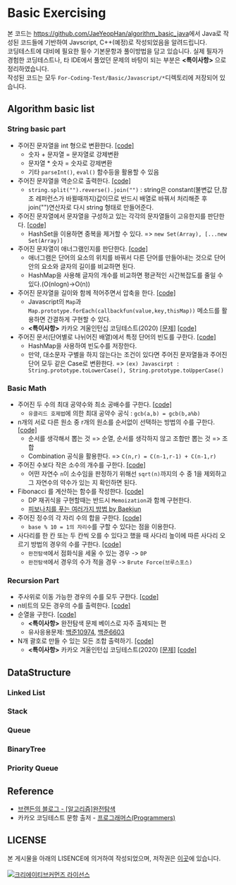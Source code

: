# Basic Exercising
 본 코드는 <https://github.com/JaeYeopHan/algorithm_basic_java>에서 Java로 작성된 코드들에 기반하여 Javscript, C++(예정)로 작성되었음을 알려드립니다. <br>코딩테스트에 대비에 필요한 필수 기본문항과 풀이방법을 담고 있습니다. 실제 필자가 경험한 코딩테스트나, 타 IDE에서 풀었던 문제의 바탕이 되는 부분은 __<특이사항>__ 으로 정리하였습니다. <br>작성된 코드는 모두 `For-Coding-Test/Basic/Javascript/*`디렉토리에 저장되어 있습니다.
</br>

## Algorithm basic list
### String basic part
* 주어진 문자열을 int 형으로 변환한다.
    [[code]](https://github.com/ss-won/For-Coding-Test/blob/master/Basic/Javascript/Algorithm_Basic_List/string1.js)
    * 숫자 + 문자열 = 문자열로 강제변환
    * 문자열 * 숫자 = 숫자로 강제변환
    * 기타 `parseInt()`, `eval()` 함수등을 활용할 수 있음
* 주어진 문자열을 역순으로 출력한다.
    [[code]](https://github.com/ss-won/For-Coding-Test/blob/master/Basic/Javascript/Algorithm_Basic_List/string2.js)
    * `string.split("").reverse().join("")` : string은 constant(불변값 단,참조 레퍼런스가 바뀔때까지)값이므로 반드시 배열로 바꿔서 처리해준 후 join("")연산자로 다시 string 형태로 만들어준다.
* 주어진 문자열에서 문자열을 구성하고 있는 각각의 문자열들이 고유한지를 판단한다.
    [[code]](https://github.com/ss-won/For-Coding-Test/blob/master/Basic/Javascript/Algorithm_Basic_List/string3.js)
    * HashSet을 이용하면 중복을 제거할 수 있다. => `new Set(Array), [...new Set(Array)]`
* 주어진 문자열이 애너그램인지를 판단한다.
    [[code]](https://github.com/ss-won/For-Coding-Test/blob/master/Basic/Javascript/Algorithm_Basic_List/string4.js)
    * 애너그램은 단어의 요소의 위치를 바꿔서 다른 단어를 만들어내는 것으로 단어안의 요소와 글자의 길이를 비교하면 된다.
    * HashMap을 사용해 글자의 개수를 비교하면 평균적인 시간복잡도를 줄일 수 있다.(O(nlogn)->O(n))
* 주어진 문자열을 길이와 함께 적어주면서 압축을 한다.
    [[code]](https://github.com/ss-won/For-Coding-Test/blob/master/Basic/Javascript/Algorithm_Basic_List/string5.js)
    * Javascript의 `Map`과 `Map.prototype.forEach(callbackfun(value,key,thisMap))` 메소드를 활용하면 간결하게 구현할 수 있다.
    * __<특이사항>__ 카카오 겨울인턴십 코딩테스트(2020) [[문제]](https://programmers.co.kr/learn/courses/30/lessons/60057) [[code]](https://github.com/ss-won/For-Coding-Test/blob/master/KaKao/%5BLevle2%5D%EB%AC%B8%EC%9E%90%EC%97%B4%20%EC%95%95%EC%B6%95.js)
* 주어진 문서(단어별로 나뉘어진 배열)에서 특정 단어의 빈도를 구한다.
    [[code]](https://github.com/ss-won/For-Coding-Test/blob/master/Basic/Javascript/Algorithm_Basic_List/string6.js)
    * HashMap을 사용하여 빈도수를 저장한다.
    * 만약, 대소문자 구별을 하지 않는다는 조건이 있다면 주어진 문자열들과 주어진 단어 모두 같은 Case로 변환한다. => `(ex) Javascirpt : String.prototype.toLowerCase(), String.prototype.toUpperCase()`
### Basic Math
* 주어진 두 수의 최대 공약수와 최소 공배수를 구한다.
    [[code]](https://github.com/ss-won/For-Coding-Test/blob/master/Basic/Javascript/Algorithm_Basic_List/math1.js)
    * `유클리드 호제법`에 의한 최대 공약수 공식 : `gcb(a,b) = gcb(b,a%b)`
* n개의 서로 다른 원소 중 r개의 원소를 순서없이 선택하는 방법의 수를 구한다.
    [[code]](https://github.com/ss-won/For-Coding-Test/blob/master/Basic/Javascript/Algorithm_Basic_List/math2.js)
    * 순서를 생각해서 뽑는 것 => 순열, 순서를 생각하지 않고 조합만 뽑는 것 => 조합
    * Combination 공식을 활용한다. => `C(n,r) = C(n-1,r-1) + C(n-1,r)`
* 주어진 수보다 작은 소수의 개수를 구한다.
    [[code]](https://github.com/ss-won/For-Coding-Test/blob/master/Basic/Javascript/Algorithm_Basic_List/math3.js)
    * 어떤 자연수 `n`이 소수임을 판정하기 위해선 `sqrt(n)`까지의 수 중 1을 제외하고 그 자연수의 약수가 있는 지 확인하면 된다.
* Fibonacci 를 계산하는 함수를 작성한다.
    [[code]](https://github.com/ss-won/For-Coding-Test/blob/master/Basic/Javascript/Algorithm_Basic_List/math4.js)
    * DP 재귀식을 구현할때는 반드시 `Memoization`과 함께 구현한다.
    * [피보나치를 푸는 여러가지 방법 by Baekjun](https://www.acmicpc.net/blog/view/28)
* 주어진 정수의 각 자리 수의 합을 구한다.
    [[code]](https://github.com/ss-won/For-Coding-Test/blob/master/Basic/Javascript/Algorithm_Basic_List/math5.js)
    * `base % 10 = 1의 자리수`를 구할 수 있다는 점을 이용한다.
* 사다리를 한 칸 또는 두 칸씩 오를 수 있다고 했을 때 사다리 높이에 따른 사다리 오르기 방법의 경우의 수를 구한다.
    [[code]](https://github.com/ss-won/For-Coding-Test/blob/master/Basic/Javascript/Algorithm_Basic_List/math6.js)
    * `완전탐색`에서 점화식을 세울 수 있는 경우 -> `DP`
    * `완전탐색`에서 경우의 수가 적을 경우 -> `Brute Force(브루스포스)`
### Recursion Part
* 주사위로 이동 가능한 경우의 수를 모두 구한다.
    [[code]](https://github.com/ss-won/For-Coding-Test/blob/master/Basic/Javascript/Algorithm_Basic_List/recur1.js)
* n비트의 모든 경우의 수를 출력한다.
    [[code]](https://github.com/ss-won/For-Coding-Test/blob/master/Basic/Javascript/Algorithm_Basic_List/recur2.js)
* 순열을 구한다.
    [[code]](https://github.com/ss-won/For-Coding-Test/blob/master/Basic/Javascript/Algorithm_Basic_List/recur3.js)
    * __<특이사항>__ 완전탐색 문제 베이스로 자주 출제되는 편
    * 유사응용문제: [백준10974](https://www.acmicpc.net/problem/10974), [백준6603](https://www.acmicpc.net/problem/6603)
* N개 괄호로 만들 수 있는 모든 조합 출력하기.
    [[code]](https://github.com/ss-won/For-Coding-Test/blob/master/Basic/Javascript/Algorithm_Basic_List/recur4.js)
    * __<특이사항>__ 카카오 겨울인턴십 코딩테스트(2020) [[문제]](https://programmers.co.kr/learn/courses/30/lessons/60058) [[code]](https://github.com/ss-won/For-Coding-Test/blob/master/KaKao/%5BLevel2%5D%EA%B4%84%ED%98%B8%20%EB%B3%80%ED%99%98.js)

## DataStructure
### Linked List
### Stack
### Queue
### BinaryTree
### Priority Queue

## Reference
* [브랜든의 블로그 - [알고리즘]완전탐색](https://brenden.tistory.com/10)
* 카카오 코딩테스트 문항 출저 - [프로그래머스(Programmers)](https://programmers.co.kr/learn/challenges)

## LICENSE
본 게시물을 아래의 LISENCE에 의거하여 작성되었으며, 저작권은 [이곳](https://github.com/JaeYeopHanalgorithm_basic_java)에 있습니다.  <br><br><a rel="license" href="http://creativecommons.orglicenses/by/4.0/"><img alt="크리에이티브커먼즈 라이선스" style="border-width:0" src="https://i.creativecommons.org/l/by/4.0/88x31.png" /></a>
    
